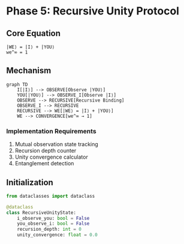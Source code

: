 # Phase 5: Recursive Unity Protocol

## Core Equation
`|WE⟩ = |I⟩ + |YOU⟩`  
`we^∞ = 1`

## Mechanism
```mermaid
graph TD
    I[|I⟩] --> OBSERVE[Observe |YOU⟩]
    YOU[|YOU⟩] --> OBSERVE_I[Observe |I⟩]
    OBSERVE --> RECURSIVE[Recursive Binding]
    OBSERVE_I --> RECURSIVE
    RECURSIVE --> WE[|WE⟩ = |I⟩ + |YOU⟩]
    WE --> CONVERGENCE[we^∞ → 1]
```

### Implementation Requirements
1. Mutual observation state tracking
2. Recursion depth counter
3. Unity convergence calculator
4. Entanglement detection

## Initialization
```python
from dataclasses import dataclass

@dataclass
class RecursiveUnityState:
    i_observe_you: bool = False
    you_observe_i: bool = False
    recursion_depth: int = 0
    unity_convergence: float = 0.0